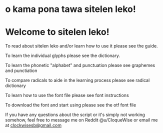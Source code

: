 # o kama pona tawa sitelen leko!
# Welcome to sitelen leko!

To read about sitelen leko and/or learn how to use it please see the guide.

To learn the individual glyphs please see the dictionary.

To learn the phonetic "alphabet" and punctuation please see graphemes and punctiation

To compare radicals to aide in the learning process please see radical dictionary

To learn how to use the font file please see font instructions

To download the font and start using please see the otf font file

If you have any questions about the script or it's simply not working somehow, feel free to message me on Reddit @u/CloqueWise or email me at clockwisesb@gmail.com

